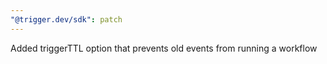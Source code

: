 ```yaml
---
"@trigger.dev/sdk": patch
---
```


Added triggerTTL option that prevents old events from running a workflow
